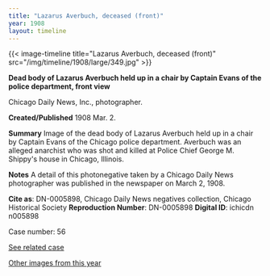 ```yaml
---
title: "Lazarus Averbuch, deceased (front)"
year: 1908
layout: timeline
---
```


{{< image-timeline title="Lazarus Averbuch, deceased (front)" src="/img/timeline/1908/large/349.jpg" >}}


__**Dead body of Lazarus Averbuch held up in a chair by Captain Evans of the police department, front view**__

Chicago Daily News, Inc., photographer.

**Created/Published**
1908 Mar. 2.

**Summary**
Image of the dead body of Lazarus Averbuch held up in a chair by Captain Evans of the Chicago police department. Averbuch was an alleged anarchist who was shot and killed at Police Chief George M. Shippy's house in Chicago, Illinois.

**Notes**
A detail of this photonegative taken by a Chicago Daily News photographer was published in the newspaper on March 2, 1908.

__Cite as__: DN-0005898, Chicago Daily News negatives collection, Chicago Historical Society
__Reproduction Number__: DN-0005898
__Digital ID__: ichicdn n005898

Case number: 56

[See related case](/database/55/)

[Other images from this year](/historical/timeline/1908)